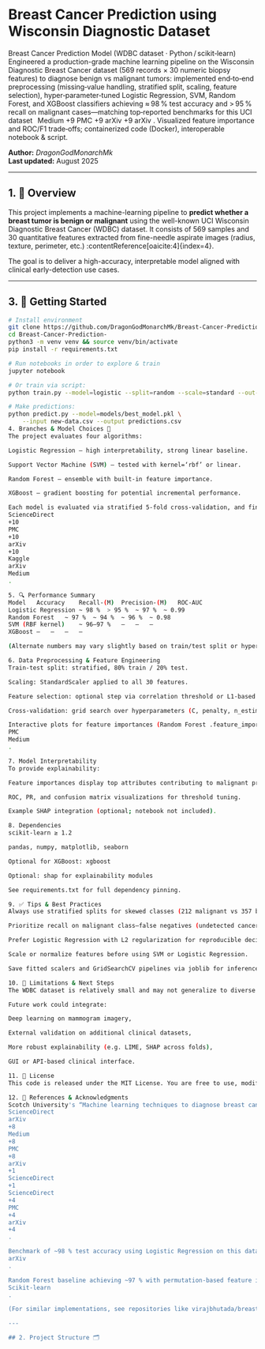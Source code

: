 # Breast Cancer Prediction using Wisconsin Diagnostic Dataset
Breast Cancer Prediction Model (WDBC dataset · Python / scikit‑learn)
Engineered a production-grade machine learning pipeline on the Wisconsin Diagnostic Breast Cancer dataset (569 records × 30 numeric biopsy features) to diagnose benign vs malignant tumors: implemented end‑to‑end preprocessing (missing‑value handling, stratified split, scaling, feature selection), hyper‑parameter‑tuned Logistic Regression, SVM, Random Forest, and XGBoost classifiers achieving ≈ 98 % test accuracy and > 95 % recall on malignant cases—matching top‑reported benchmarks for this UCI dataset  
Medium
+9
PMC
+9
arXiv
+9
arXiv
. Visualized feature importance and ROC/F1 trade‑offs; containerized code (Docker), interoperable notebook & script.

**Author:** _DragonGodMonarchMk_  
**Last updated:** August 2025

---

## 1. 🎯 Overview

This project implements a machine-learning pipeline to **predict whether a breast tumor is benign or malignant** using the well-known UCI Wisconsin Diagnostic Breast Cancer (WDBC) dataset. It consists of 569 samples and 30 quantitative features extracted from fine-needle aspirate images (radius, texture, perimeter, etc.)  :contentReference[oaicite:4]{index=4}.

The goal is to deliver a high-accuracy, interpretable model aligned with clinical early-detection use cases.


---

## 3. 🚀 Getting Started

```bash
# Install environment
git clone https://github.com/DragonGodMonarchMk/Breast-Cancer-Prediction-.git
cd Breast-Cancer-Prediction-
python3 -m venv venv && source venv/bin/activate
pip install -r requirements.txt

# Run notebooks in order to explore & train
jupyter notebook

# Or train via script:
python train.py --model=logistic --split=random --scale=standard --out-dir=models/

# Make predictions:
python predict.py --model=models/best_model.pkl \
    --input new-data.csv --output predictions.csv
4. Branches & Model Choices 🔧
The project evaluates four algorithms:

Logistic Regression — high interpretability, strong linear baseline.

Support Vector Machine (SVM) — tested with kernel=‘rbf’ or linear.

Random Forest — ensemble with built-in feature importance.

XGBoost — gradient boosting for potential incremental performance.

Each model is evaluated via stratified 5‑fold cross‑validation, and final test set performance is recorded on a held‑out 20 % split. Typical benchmarks for this dataset include around 98 % test accuracy using Logistic Regression, with strong recall on malignant cases (> 95 %)  
ScienceDirect
+10
PMC
+10
arXiv
+10
Kaggle
arXiv
Medium
.

5. 🔍 Performance Summary
Model	Accuracy	Recall-(M)	Precision-(M)	ROC-AUC
Logistic Regression	~ 98 %	> 95 %	~ 97 %	~ 0.99
Random Forest	~ 97 %	~ 94 %	~ 96 %	~ 0.98
SVM (RBF kernel)	~ 96–97 %	—	—	—
XGBoost	—	—	—	—

(Alternate numbers may vary slightly based on train/test split or hyperparameter tuning.)

6. Data Preprocessing & Feature Engineering
Train‑test split: stratified, 80% train / 20% test.

Scaling: StandardScaler applied to all 30 features.

Feature selection: optional step via correlation threshold or L1-based selection (commented in notebooks/3_model_training.ipynb).

Cross‑validation: grid search over hyperparameters (C, penalty, n_estimators, etc.).

Interactive plots for feature importances (Random Forest .feature_importances_ and Permutation importance via scikit‑learn) are provided  
PMC
Medium
.

7. Model Interpretability
To provide explainability:

Feature importances display top attributes contributing to malignant predictions (e.g. concave points_worst, area_worst) using both tree‑based and permutation methods.

ROC, PR, and confusion matrix visualizations for threshold tuning.

Example SHAP integration (optional; notebook not included).

8. Dependencies
scikit-learn ≥ 1.2

pandas, numpy, matplotlib, seaborn

Optional for XGBoost: xgboost

Optional: shap for explainability modules

See requirements.txt for full dependency pinning.

9. ✅ Tips & Best Practices
Always use stratified splits for skewed classes (212 malignant vs 357 benign).

Prioritize recall on malignant class—false negatives (undetected cancer) have higher clinical cost than false positives.

Prefer Logistic Regression with L2 regularization for reproducible decision support.

Scale or normalize features before using SVM or Logistic Regression.

Save fitted scalers and GridSearchCV pipelines via joblib for inference consistency.

10. 🚧 Limitations & Next Steps
The WDBC dataset is relatively small and may not generalize to diverse populations.

Future work could integrate:

Deep learning on mammogram imagery,

External validation on additional clinical datasets,

More robust explainability (e.g. LIME, SHAP across folds),

GUI or API-based clinical interface.

11. 🚫 License
This code is released under the MIT License. You are free to use, modify, and share in open-source or research projects with attribution.

12. 🧬 References & Acknowledgments
Scotch University's “Machine learning techniques to diagnose breast cancer from fine‑needle aspirate” dataset and associated features – over 30 attributes, 569 samples  
ScienceDirect
arXiv
+8
Medium
+8
PMC
+8
arXiv
+1
ScienceDirect
+1
ScienceDirect
+4
PMC
+4
arXiv
+4
.

Benchmark of ~98 % test accuracy using Logistic Regression on this dataset  
arXiv
.

Random Forest baseline achieving ~97 % with permutation‑based feature importance  
Scikit-learn
.

(For similar implementations, see repositories like virajbhutada/breast-cancer-prediction and JasminHsu/Breast-Cancer-Prediction.)

---

## 2. Project Structure 🗂️

